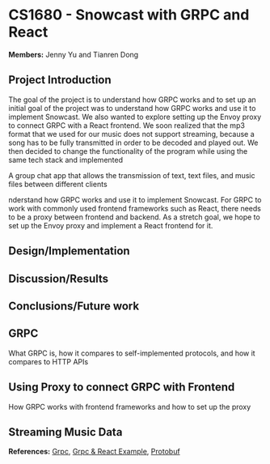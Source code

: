 # CS1680 - Snowcast with GRPC and React
**Members:** Jenny Yu and Tianren Dong

## Project Introduction
The goal of the project is to understand how GRPC works and to set up an 
initial goal of the project was to understand how GRPC works and use it to implement Snowcast. We also wanted to explore setting up the Envoy proxy to connect GRPC with a React frontend. We soon realized that the mp3 format that we used for our music does not support streaming, because a song has to be fully transmitted in order to be decoded and played out. We then decided to change the functionality of the program while using the same tech stack and implemented

A group chat app that allows the transmission of text, text files, and music files between different clients

nderstand how GRPC works and use it to implement Snowcast. For GRPC to work with commonly used frontend frameworks such as React, there needs to be a proxy between frontend and backend. As a stretch goal, we hope to set up the Envoy proxy and implement a React frontend for it.

## Design/Implementation

## Discussion/Results

## Conclusions/Future work

## GRPC
What GRPC is, how it compares to self-implemented protocols, and how it compares to HTTP APIs

## Using Proxy to connect GRPC with Frontend 
How GRPC works with frontend frameworks and how to set up the proxy

## Streaming Music Data


**References:** 
[Grpc](https://grpc.io/docs/languages/go/quickstart/), [Grpc & React Example](https://daily.dev/blog/build-a-chat-app-using-grpc-and-reactjs), [Protobuf](https://developers.google.com/protocol-buffers/docs/overview)
